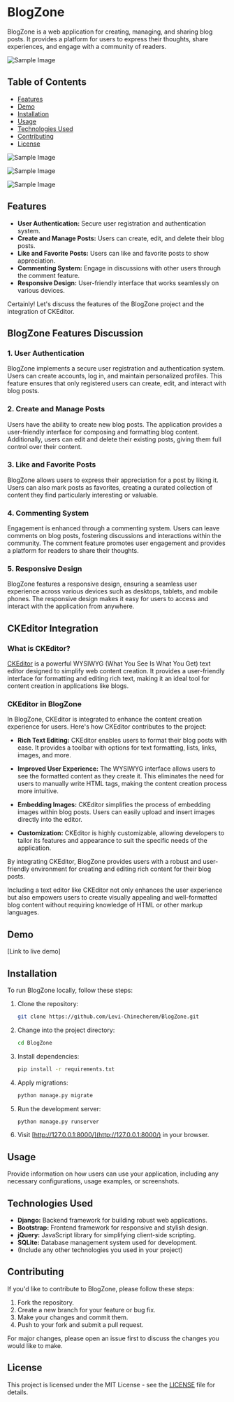 
# BlogZone

BlogZone is a web application for creating, managing, and sharing blog posts. It provides a platform for users to express their thoughts, share experiences, and engage with a community of readers.

![Sample Image](LICENSE) 

## Table of Contents
- [Features](#features)
- [Demo](#demo)
- [Installation](#installation)
- [Usage](#usage)
- [Technologies Used](#technologies-used)
- [Contributing](#contributing)
- [License](#license)

![Sample Image](LICENSE)

![Sample Image](LICENSE)

![Sample Image](LICENSE)

## Features

- **User Authentication:** Secure user registration and authentication system.
- **Create and Manage Posts:** Users can create, edit, and delete their blog posts.
- **Like and Favorite Posts:** Users can like and favorite posts to show appreciation.
- **Commenting System:** Engage in discussions with other users through the comment feature.
- **Responsive Design:** User-friendly interface that works seamlessly on various devices.

Certainly! Let's discuss the features of the BlogZone project and the integration of CKEditor.

## BlogZone Features Discussion

### 1. User Authentication

BlogZone implements a secure user registration and authentication system. Users can create accounts, log in, and maintain personalized profiles. This feature ensures that only registered users can create, edit, and interact with blog posts.

### 2. Create and Manage Posts

Users have the ability to create new blog posts. The application provides a user-friendly interface for composing and formatting blog content. Additionally, users can edit and delete their existing posts, giving them full control over their content.

### 3. Like and Favorite Posts

BlogZone allows users to express their appreciation for a post by liking it. Users can also mark posts as favorites, creating a curated collection of content they find particularly interesting or valuable.

### 4. Commenting System

Engagement is enhanced through a commenting system. Users can leave comments on blog posts, fostering discussions and interactions within the community. The comment feature promotes user engagement and provides a platform for readers to share their thoughts.

### 5. Responsive Design

BlogZone features a responsive design, ensuring a seamless user experience across various devices such as desktops, tablets, and mobile phones. The responsive design makes it easy for users to access and interact with the application from anywhere.

## CKEditor Integration

### What is CKEditor?

[CKEditor](https://ckeditor.com/) is a powerful WYSIWYG (What You See Is What You Get) text editor designed to simplify web content creation. It provides a user-friendly interface for formatting and editing rich text, making it an ideal tool for content creation in applications like blogs.

### CKEditor in BlogZone

In BlogZone, CKEditor is integrated to enhance the content creation experience for users. Here's how CKEditor contributes to the project:

- **Rich Text Editing:** CKEditor enables users to format their blog posts with ease. It provides a toolbar with options for text formatting, lists, links, images, and more.

- **Improved User Experience:** The WYSIWYG interface allows users to see the formatted content as they create it. This eliminates the need for users to manually write HTML tags, making the content creation process more intuitive.

- **Embedding Images:** CKEditor simplifies the process of embedding images within blog posts. Users can easily upload and insert images directly into the editor.

- **Customization:** CKEditor is highly customizable, allowing developers to tailor its features and appearance to suit the specific needs of the application.

By integrating CKEditor, BlogZone provides users with a robust and user-friendly environment for creating and editing rich content for their blog posts.

Including a text editor like CKEditor not only enhances the user experience but also empowers users to create visually appealing and well-formatted blog content without requiring knowledge of HTML or other markup languages.

## Demo

[Link to live demo]



## Installation

To run BlogZone locally, follow these steps:

1. Clone the repository:

   ```bash
   git clone https://github.com/Levi-Chinecherem/BlogZone.git
    ```

2. Change into the project directory:

   ```bash
   cd BlogZone
   ```
3. Install dependencies:

   ```bash
   pip install -r requirements.txt
   ```
4. Apply migrations:

   ```bash
   python manage.py migrate
   ```
5. Run the development server:

   ```bash
   python manage.py runserver
   ```
6. Visit [http://127.0.0.1:8000/](http://127.0.0.1:8000/) in your browser.

## Usage

Provide information on how users can use your application, including any necessary configurations, usage examples, or screenshots.

## Technologies Used

- **Django:** Backend framework for building robust web applications.
- **Bootstrap:** Frontend framework for responsive and stylish design.
- **jQuery:** JavaScript library for simplifying client-side scripting.
- **SQLite:** Database management system used for development.
- (Include any other technologies you used in your project)

## Contributing

If you'd like to contribute to BlogZone, please follow these steps:

1. Fork the repository.
2. Create a new branch for your feature or bug fix.
3. Make your changes and commit them.
4. Push to your fork and submit a pull request.

For major changes, please open an issue first to discuss the changes you would like to make.

## License

This project is licensed under the MIT License - see the [LICENSE](LICENSE) file for details.
